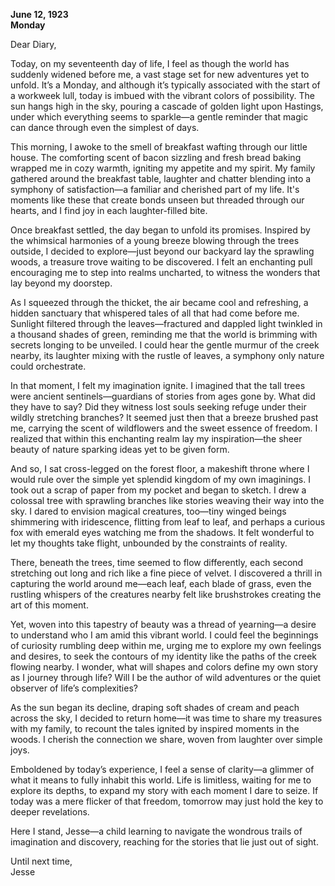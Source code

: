 
**June 12, 1923**  
**Monday**  

Dear Diary,

Today, on my seventeenth day of life, I feel as though the world has suddenly widened before me, a vast stage set for new adventures yet to unfold. It’s a Monday, and although it’s typically associated with the start of a workweek lull, today is imbued with the vibrant colors of possibility. The sun hangs high in the sky, pouring a cascade of golden light upon Hastings, under which everything seems to sparkle—a gentle reminder that magic can dance through even the simplest of days.

This morning, I awoke to the smell of breakfast wafting through our little house. The comforting scent of bacon sizzling and fresh bread baking wrapped me in cozy warmth, igniting my appetite and my spirit. My family gathered around the breakfast table, laughter and chatter blending into a symphony of satisfaction—a familiar and cherished part of my life. It's moments like these that create bonds unseen but threaded through our hearts, and I find joy in each laughter-filled bite.

Once breakfast settled, the day began to unfold its promises. Inspired by the whimsical harmonies of a young breeze blowing through the trees outside, I decided to explore—just beyond our backyard lay the sprawling woods, a treasure trove waiting to be discovered. I felt an enchanting pull encouraging me to step into realms uncharted, to witness the wonders that lay beyond my doorstep. 

As I squeezed through the thicket, the air became cool and refreshing, a hidden sanctuary that whispered tales of all that had come before me. Sunlight filtered through the leaves—fractured and dappled light twinkled in a thousand shades of green, reminding me that the world is brimming with secrets longing to be unveiled. I could hear the gentle murmur of the creek nearby, its laughter mixing with the rustle of leaves, a symphony only nature could orchestrate. 

In that moment, I felt my imagination ignite. I imagined that the tall trees were ancient sentinels—guardians of stories from ages gone by. What did they have to say? Did they witness lost souls seeking refuge under their wildly stretching branches? It seemed just then that a breeze brushed past me, carrying the scent of wildflowers and the sweet essence of freedom. I realized that within this enchanting realm lay my inspiration—the sheer beauty of nature sparking ideas yet to be given form.

And so, I sat cross-legged on the forest floor, a makeshift throne where I would rule over the simple yet splendid kingdom of my own imaginings. I took out a scrap of paper from my pocket and began to sketch. I drew a colossal tree with sprawling branches like stories weaving their way into the sky. I dared to envision magical creatures, too—tiny winged beings shimmering with iridescence, flitting from leaf to leaf, and perhaps a curious fox with emerald eyes watching me from the shadows. It felt wonderful to let my thoughts take flight, unbounded by the constraints of reality.

There, beneath the trees, time seemed to flow differently, each second stretching out long and rich like a fine piece of velvet. I discovered a thrill in capturing the world around me—each leaf, each blade of grass, even the rustling whispers of the creatures nearby felt like brushstrokes creating the art of this moment. 

Yet, woven into this tapestry of beauty was a thread of yearning—a desire to understand who I am amid this vibrant world. I could feel the beginnings of curiosity rumbling deep within me, urging me to explore my own feelings and desires, to seek the contours of my identity like the paths of the creek flowing nearby. I wonder, what will shapes and colors define my own story as I journey through life? Will I be the author of wild adventures or the quiet observer of life’s complexities?

As the sun began its decline, draping soft shades of cream and peach across the sky, I decided to return home—it was time to share my treasures with my family, to recount the tales ignited by inspired moments in the woods. I cherish the connection we share, woven from laughter over simple joys. 

Emboldened by today’s experience, I feel a sense of clarity—a glimmer of what it means to fully inhabit this world. Life is limitless, waiting for me to explore its depths, to expand my story with each moment I dare to seize. If today was a mere flicker of that freedom, tomorrow may just hold the key to deeper revelations.

Here I stand, Jesse—a child learning to navigate the wondrous trails of imagination and discovery, reaching for the stories that lie just out of sight. 

Until next time,  
Jesse
